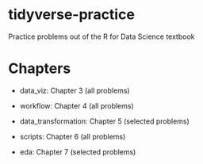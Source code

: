# tidyverse-practice

Practice problems out of the R for Data Science textbook

# Chapters

-   data_viz: Chapter 3 (all problems)

-   workflow: Chapter 4 (all problems)

-   data_transformation: Chapter 5 (selected problems)

-   scripts: Chapter 6 (all problems)

-   eda: Chapter 7 (selected problems)
